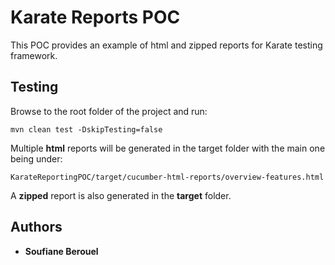 # Karate Reports POC

This POC provides an example of html and zipped reports for Karate testing framework.


## Testing
Browse to the root folder of the project and run:
```
mvn clean test -DskipTesting=false
```
Multiple **html** reports will be generated in the target folder with the main one being under:
```
KarateReportingPOC/target/cucumber-html-reports/overview-features.html
```
A **zipped** report is also generated in the **target** folder.


## Authors

* **Soufiane Berouel**
